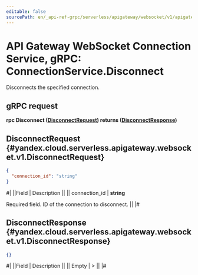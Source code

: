 ```yaml
---
editable: false
sourcePath: en/_api-ref-grpc/serverless/apigateway/websocket/v1/apigateway/websocket/api-ref/grpc/Connection/disconnect.md
---
```


# API Gateway WebSocket Connection Service, gRPC: ConnectionService.Disconnect

Disconnects the specified connection.

## gRPC request

**rpc Disconnect ([DisconnectRequest](#yandex.cloud.serverless.apigateway.websocket.v1.DisconnectRequest)) returns ([DisconnectResponse](#yandex.cloud.serverless.apigateway.websocket.v1.DisconnectResponse))**

## DisconnectRequest {#yandex.cloud.serverless.apigateway.websocket.v1.DisconnectRequest}

```json
{
  "connection_id": "string"
}
```

#|
||Field | Description ||
|| connection_id | **string**

Required field. ID of the connection to disconnect. ||
|#

## DisconnectResponse {#yandex.cloud.serverless.apigateway.websocket.v1.DisconnectResponse}

```json
{}
```

#|
||Field | Description ||
|| Empty | > ||
|#